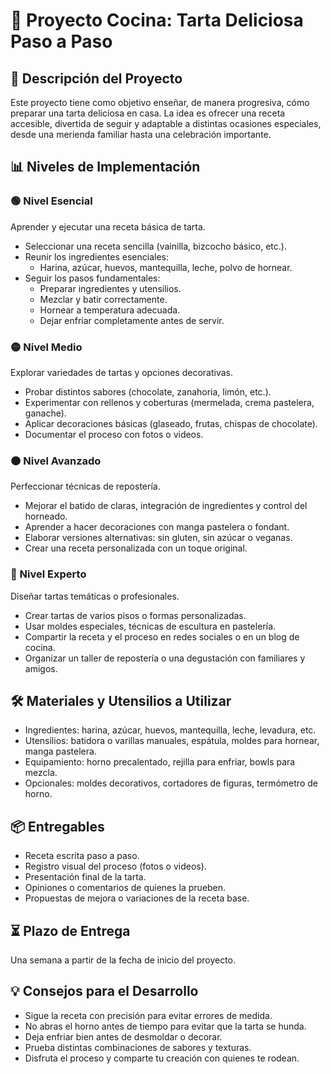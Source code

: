 # 🎂 Proyecto Cocina: Tarta Deliciosa Paso a Paso

## 📝 Descripción del Proyecto

Este proyecto tiene como objetivo enseñar, de manera progresiva, cómo preparar una tarta deliciosa en casa. La idea es ofrecer una receta accesible, divertida de seguir y adaptable a distintas ocasiones especiales, desde una merienda familiar hasta una celebración importante.

## 📊 Niveles de Implementación

### 🟢 Nivel Esencial

Aprender y ejecutar una receta básica de tarta.

- Seleccionar una receta sencilla (vainilla, bizcocho básico, etc.).
- Reunir los ingredientes esenciales:
  - Harina, azúcar, huevos, mantequilla, leche, polvo de hornear.
- Seguir los pasos fundamentales:
  - Preparar ingredientes y utensilios.
  - Mezclar y batir correctamente.
  - Hornear a temperatura adecuada.
  - Dejar enfriar completamente antes de servir.

### 🟡 Nivel Medio

Explorar variedades de tartas y opciones decorativas.

- Probar distintos sabores (chocolate, zanahoria, limón, etc.).
- Experimentar con rellenos y coberturas (mermelada, crema pastelera, ganache).
- Aplicar decoraciones básicas (glaseado, frutas, chispas de chocolate).
- Documentar el proceso con fotos o videos.

### 🟠 Nivel Avanzado

Perfeccionar técnicas de repostería.

- Mejorar el batido de claras, integración de ingredientes y control del horneado.
- Aprender a hacer decoraciones con manga pastelera o fondant.
- Elaborar versiones alternativas: sin gluten, sin azúcar o veganas.
- Crear una receta personalizada con un toque original.

### 🔴 Nivel Experto

Diseñar tartas temáticas o profesionales.

- Crear tartas de varios pisos o formas personalizadas.
- Usar moldes especiales, técnicas de escultura en pastelería.
- Compartir la receta y el proceso en redes sociales o en un blog de cocina.
- Organizar un taller de repostería o una degustación con familiares y amigos.

## 🛠️ Materiales y Utensilios a Utilizar

- Ingredientes: harina, azúcar, huevos, mantequilla, leche, levadura, etc.
- Utensilios: batidora o varillas manuales, espátula, moldes para hornear, manga pastelera.
- Equipamiento: horno precalentado, rejilla para enfriar, bowls para mezcla.
- Opcionales: moldes decorativos, cortadores de figuras, termómetro de horno.

## 📦 Entregables

- Receta escrita paso a paso.
- Registro visual del proceso (fotos o videos).
- Presentación final de la tarta.
- Opiniones o comentarios de quienes la prueben.
- Propuestas de mejora o variaciones de la receta base.

## ⏳ Plazo de Entrega

Una semana a partir de la fecha de inicio del proyecto.

## 💡 Consejos para el Desarrollo

- Sigue la receta con precisión para evitar errores de medida.
- No abras el horno antes de tiempo para evitar que la tarta se hunda.
- Deja enfriar bien antes de desmoldar o decorar.
- Prueba distintas combinaciones de sabores y texturas.
- Disfruta el proceso y comparte tu creación con quienes te rodean.
